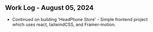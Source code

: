 ## Work Log - August 05, 2024

- Continued on building 'HeadPhone Store' - Simple frontend project which uses react, tailwindCSS, and Framer-motion.